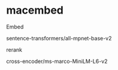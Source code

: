 # macembed

Embed

sentence-transformers/all-mpnet-base-v2

rerank

cross-encoder/ms-marco-MiniLM-L6-v2
